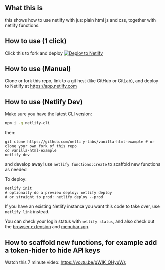 ## What this is

this shows how to use netlify with just plain html js and css, together with netlify functions.

## How to use (1 click)

Click this to fork and deploy
[![Deploy to Netlify](https://www.netlify.com/img/deploy/button.svg)](https://app.netlify.com/start/deploy?repository=https://github.com/hamberg1/erre)

## How to use (Manual)

Clone or fork this repo, link to a git host (like GitHub or GitLab), and deploy to Netlify at https://app.netlify.com

## How to use (Netlify Dev)

Make sure you have the latest CLI version:

```bash
npm i -g netlify-cli
```

then:

```
git clone https://github.com/netlify-labs/vanilla-html-example # or clone your own fork of this repo
cd vanilla-html-example
netlify dev
```

and develop away! use `netlify functions:create` to scaffold new functions as needed

To deploy:

```
netlify init
# optionally do a preview deploy: netlify deploy
# or straight to prod: netlify deploy --prod
```

If you have an existing Netlify instance you want this code to take over, use `netlify link` instead.

You can check your login status with `netlify status`, and also check out the [browser extension](https://chrome.google.com/webstore/detail/netlify-browser-extension/dkhfpnphbcckigklfkaemnjdmghhcaoh?hl=en-US) and [menubar app](https://github.com/stefanjudis/netlify-menubar).

## How to scaffold new functions, for example add a token-hider to hide API keys

Watch this 7 minute video: https://youtu.be/gWIK_QHyuWs
